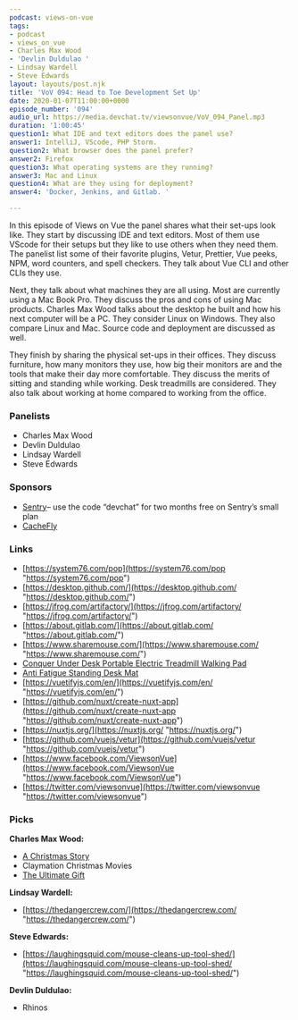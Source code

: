 ```yaml
---
podcast: views-on-vue
tags:
- podcast
- views_on_vue
- Charles Max Wood
- 'Devlin Duldulao '
- Lindsay Wardell
- Steve Edwards
layout: layouts/post.njk
title: 'VoV 094: Head to Toe Development Set Up'
date: 2020-01-07T11:00:00+0000
episode_number: '094'
audio_url: https://media.devchat.tv/viewsonvue/VoV_094_Panel.mp3
duration: '1:00:45'
question1: What IDE and text editors does the panel use?
answer1: IntelliJ, VScode, PHP Storm.
question2: What browser does the panel prefer?
answer2: Firefox
question3: What operating systems are they running?
answer3: Mac and Linux
question4: What are they using for deployment?
answer4: 'Docker, Jenkins, and Gitlab. '

---
```

In this episode of Views on Vue the panel shares what their set-ups look like. They start by discussing IDE and text editors. Most of them use VScode for their setups but they like to use others when they need them. The panelist list some of their favorite plugins, Vetur, Prettier, Vue peeks, NPM, word counters, and spell checkers. They talk about Vue CLI and other CLIs they use.

Next, they talk about what machines they are all using. Most are currently using a Mac Book Pro. They discuss the pros and cons of using Mac products. Charles Max Wood talks about the desktop he built and how his next computer will be a PC. They consider Linux on Windows. They also compare Linux and Mac. Source code and deployment are discussed as well.

They finish by sharing the physical set-ups in their offices. They discuss furniture, how many monitors they use, how big their monitors are and the tools that make their day more comfortable. They discuss the merits of sitting and standing while working. Desk treadmills are considered. They also talk about working at home compared to working from the office.

### **Panelists**

* Charles Max Wood
* Devlin Duldulao
* Lindsay Wardell
* Steve Edwards

### **Sponsors**

* [Sentry](http://sentry.io/)– use the code “devchat” for two months free on Sentry’s small plan
* [CacheFly](https://www.cachefly.com/)

### **Links**

* [https://system76.com/pop](https://system76.com/pop "https://system76.com/pop")
* [https://desktop.github.com/](https://desktop.github.com/ "https://desktop.github.com/")
* [https://jfrog.com/artifactory/](https://jfrog.com/artifactory/ "https://jfrog.com/artifactory/")
* [https://about.gitlab.com/](https://about.gitlab.com/ "https://about.gitlab.com/")
* [https://www.sharemouse.com/](https://www.sharemouse.com/ "https://www.sharemouse.com/")
* [Conquer Under Desk Portable Electric Treadmill Walking Pad](https://amzn.to/34LlgQh)
* [Anti Fatigue Standing Desk Mat](https://amzn.to/2DMT0Rm)
* [https://vuetifyjs.com/en/](https://vuetifyjs.com/en/ "https://vuetifyjs.com/en/")
* [https://github.com/nuxt/create-nuxt-app](https://github.com/nuxt/create-nuxt-app "https://github.com/nuxt/create-nuxt-app")
* [https://nuxtjs.org/](https://nuxtjs.org/ "https://nuxtjs.org/")
* [https://github.com/vuejs/vetur](https://github.com/vuejs/vetur "https://github.com/vuejs/vetur")
* [https://www.facebook.com/ViewsonVue](https://www.facebook.com/ViewsonVue "https://www.facebook.com/ViewsonVue")
* [https://twitter.com/viewsonvue](https://twitter.com/viewsonvue "https://twitter.com/viewsonvue")

### **Picks**

**Charles Max Wood:**

* [A Christmas Story](https://www.imdb.com/title/tt0085334/)
* Claymation Christmas Movies
* [The Ultimate Gift](https://www.imdb.com/title/tt0482629/)

**Lindsay Wardell:**

* [https://thedangercrew.com/](https://thedangercrew.com/ "https://thedangercrew.com/")

**Steve Edwards:**

* [https://laughingsquid.com/mouse-cleans-up-tool-shed/](https://laughingsquid.com/mouse-cleans-up-tool-shed/ "https://laughingsquid.com/mouse-cleans-up-tool-shed/")

**Devlin Duldulao:**

* Rhinos